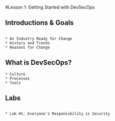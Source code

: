 #Lesson 1: Getting Started with DevSecOps

## Introductions & Goals

```

* An Industry Ready for Change
* History and Trends
* Reasons for Change

```

## What is DevSecOps?

```
* Culture
* Processes
* Tools

```

## Labs

```

* Lab #1: Everyone's Responsibility is Security


```




